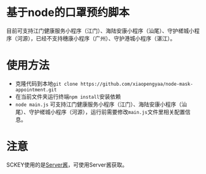 # 基于node的口罩预约脚本

目前可支持江门健康服务小程序（江门）、海陆安康小程序（汕尾）、守护槎城小程序（河源），已经不支持穗康小程序（广州）、守护港城小程序（湛江）。

# 使用方法

- 克隆代码到本地``` git clone https://github.com/xiaopengyaa/node-mask-appointment.git ``` 
- 在当前文件夹运行终端``` npm install ```安装依赖
- ``` node main.js ``` 可支持江门健康服务小程序（江门）、海陆安康小程序（汕尾）、守护槎城小程序（河源），运行前需要修改``` main.js ```文件里相关配置信息。

# 注意

SCKEY使用的是[Server酱](http://sc.ftqq.com/3.version)，可使用Server酱获取。
